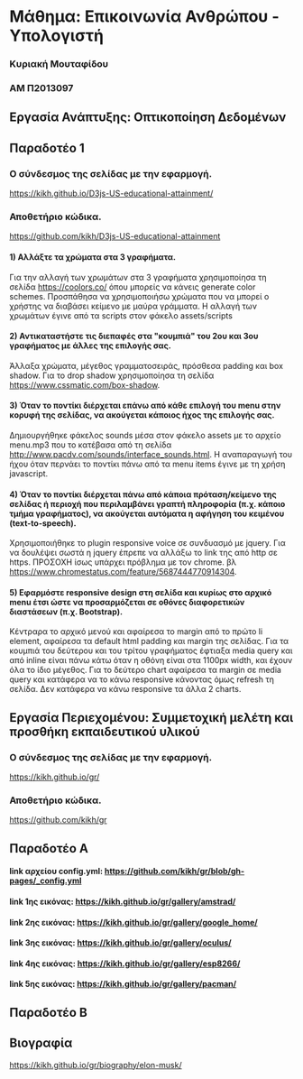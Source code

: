 # Μάθημα: Επικοινωνία Ανθρώπου - Υπολογιστή

### Κυριακή Μουταφίδου
### ΑΜ Π2013097

## Εργασία Ανάπτυξης: Οπτικοποίηση Δεδομένων

## Παραδοτέο 1
### Ο σύνδεσμος της σελίδας με την εφαρμογή.
https://kikh.github.io/D3js-US-educational-attainment/

### Αποθετήριο κώδικα.
https://github.com/kikh/D3js-US-educational-attainment

#### 1) Αλλάξτε τα χρώματα στα 3 γραφήματα.
Για την αλλαγή των χρωμάτων στα 3 γραφήματα χρησιμοποίησα τη σελίδα https://coolors.co/ όπου μπορείς να κάνεις generate color schemes. Προσπάθησα να χρησιμοποιήσω χρώματα που να μπορεί ο χρήστης να διαβάσει κείμενο με μαύρα γράμματα. Η αλλαγή των χρωμάτων έγινε από τα scripts στον φάκελο assets/scripts

#### 2) Αντικαταστήστε τις διεπαφές στα "κουμπιά" του 2ου και 3ου γραφήματος με άλλες της επιλογής σας.
Άλλαξα χρώματα, μέγεθος γραμματοσειράς, πρόσθεσα padding και box shadow. Για το drop shadow χρησιμοποίησα τη σελίδα https://www.cssmatic.com/box-shadow. 

#### 3) Όταν το ποντίκι διέρχεται επάνω από κάθε επιλογή του menu στην κορυφή της σελίδας, να ακούγεται κάποιος ήχος της επιλογής σας.
Δημιουργήθηκε φάκελος sounds μέσα στον φάκελο assets με το αρχείο menu.mp3 που το κατέβασα από τη σελίδα http://www.pacdv.com/sounds/interface_sounds.html. H αναπαραγωγή του ήχου όταν περνάει το ποντίκι πάνω από τα menu items έγινε με τη χρήση javascript.

#### 4) Όταν το ποντίκι διέρχεται πάνω από κάποια πρόταση/κείμενο της σελίδας ή περιοχή που περιλαμβάνει γραπτή πληροφορία (π.χ. κάποιο τμήμα γραφήματος), να ακούγεται αυτόματα η αφήγηση του κειμένου (text-to-speech).
Χρησιμοποιήθηκε το plugin responsive voice σε συνδυασμό με jquery. Για να δουλέψει σωστά η jquery έπρεπε να αλλάξω το link της από http σε https. ΠΡΟΣΟΧΗ ίσως υπάρχει πρόβλημα με τον chrome. βλ https://www.chromestatus.com/feature/5687444770914304.

#### 5) Εφαρμόστε responsive design στη σελίδα και κυρίως στο αρχικό menu έτσι ώστε να προσαρμόζεται σε οθόνες διαφορετικών διαστάσεων (π.χ. Bootstrap).
Κέντραρα το αρχικό μενού και αφαίρεσα το margin από το πρώτο li element, αφαίρεσα τα default html padding και margin της σελίδας. Για τα κουμπιά του δεύτερου και του τρίτου γραφήματος έφτιαξα media query και από inline είναι πάνω κάτω όταν η οθόνη είναι στα 1100px width, και έχουν όλα το ίδιο μέγεθος. Για το δεύτερο chart αφαίρεσα τα margin σε media query και κατάφερα να το κάνω responsive κάνοντας όμως refresh τη σελίδα. Δεν κατάφερα να κάνω responsive τα άλλα 2 charts.

## Εργασία Περιεχομένου: Συμμετοχική μελέτη και προσθήκη εκπαιδευτικού υλικού

### Ο σύνδεσμος της σελίδας με την εφαρμογή.
https://kikh.github.io/gr/

### Αποθετήριο κώδικα.
https://github.com/kikh/gr

## Παραδοτέο Α

#### link αρχείου config.yml: https://github.com/kikh/gr/blob/gh-pages/_config.yml
#### link 1ης εικόνας: https://kikh.github.io/gr/gallery/amstrad/
#### link 2ης εικόνας: https://kikh.github.io/gr/gallery/google_home/
#### link 3ης εικόνας: https://kikh.github.io/gr/gallery/oculus/
#### link 4ης εικόνας: https://kikh.github.io/gr/gallery/esp8266/
#### link 5ης εικόνας: https://kikh.github.io/gr/gallery/pacman/

## Παραδοτέο B
## Βιογραφία
https://kikh.github.io/gr/biography/elon-musk/



